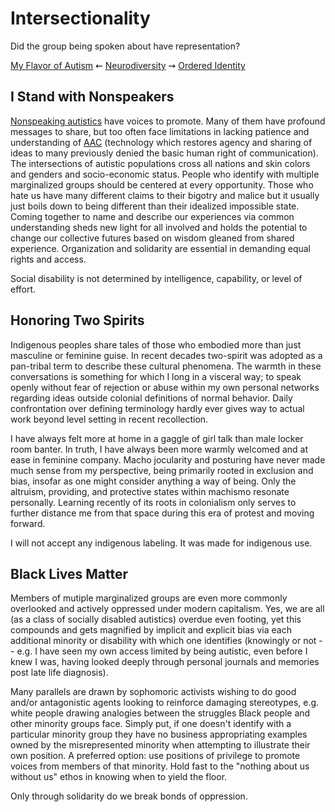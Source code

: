 
Intersectionality
=================

Did the group being spoken about have representation?


[My Flavor of Autism](./diagnosis.md 'Previous')
⇜
[Neurodiversity](./README.md 'Main')
⇝
[Ordered Identity](./identity.md 'Next')


I Stand with Nonspeakers
------------------------

[Nonspeaking autistics](./glossary.md#nonspeaker) have voices to promote.
Many of them have profound messages to share, but too often face limitations in
lacking patience and understanding of [AAC](./glossary.md#AAC) (technology
which restores agency and sharing of ideas to many previously denied the basic
human right of communication).  The intersections of autistic populations cross
all nations and skin colors and genders and socio-economic status.  People who
identify with multiple marginalized groups should be centered at every
opportunity.  Those who hate us have many different claims to their bigotry and
malice but it usually just boils down to being different than their idealized
impossible state.  Coming together to name and describe our experiences via
common understanding sheds new light for all involved and holds the potential to
change our collective futures based on wisdom gleaned from shared experience.
Organization and solidarity are essential in demanding equal rights and access.

Social disability is not determined by intelligence, capability, or level of
effort.


Honoring Two Spirits
--------------------

Indigenous peoples share tales of those who embodied more than just masculine
or feminine guise.  In recent decades two-spirit was adopted as a pan-tribal
term to describe these cultural phenomena.  The warmth in these conversations
is something for which I long in a visceral way; to speak openly without fear
of rejection or abuse within my own personal networks regarding ideas outside
colonial definitions of normal behavior.  Daily confrontation over defining
terminology hardly ever gives way to actual work beyond level setting in recent
recollection.

I have always felt more at home in a gaggle of girl talk than male locker room
banter.  In truth, I have always been more warmly welcomed and at ease in
feminine company.  Macho jocularity and posturing have never made much sense from
my perspective, being primarily rooted in exclusion and bias, insofar as one
might consider anything a way of being.  Only the altruism, providing, and
protective states within machismo resonate personally.  Learning recently of
its roots in colonialism only serves to further distance me from that space
during this era of protest and moving forward.

I will not accept any indigenous labeling.  It was made for indigenous use.


Black Lives Matter
------------------

Members of mutiple marginalized groups are even more commonly overlooked and
actively oppressed under modern capitalism.  Yes, we are all (as a class of
socially disabled autistics) overdue even footing, yet this compounds and gets
magnified by implicit and explicit bias via each additional minority or
disability with which one identifies (knowingly or not -- e.g. I have seen my
own access limited by being autistic, even before I knew I was, having looked
deeply through personal journals and memories post late life diagnosis).

Many parallels are drawn by sophomoric activists wishing to do good and/or
antagonistic agents looking to reinforce damaging stereotypes, e.g. white people
drawing analogies between the struggles Black people and other minority groups
face.  Simply put, if one doesn't identify with a particular minority group they
have no business appropriating examples owned by the misrepresented minority
when attempting to illustrate their own position.  A preferred option: use
positions of privilege to promote voices from members of that minority.  Hold
fast to the "nothing about us without us" ethos in knowing when to yield the
floor.

Only through solidarity do we break bonds of oppression.


